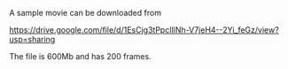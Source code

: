 A sample movie can be downloaded from

https://drive.google.com/file/d/1EsCjg3tPpcIllNh-V7jeH4--2Yi_feGz/view?usp=sharing

The file is 600Mb and has 200 frames.
